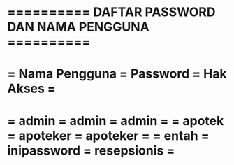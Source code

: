 ========== DAFTAR PASSWORD DAN NAMA PENGGUNA ==========
=======================================================
=   Nama Pengguna   =   Password   =    Hak Akses     =
=======================================================
=       admin       =     admin    =      admin       =
=       apotek      =   apoteker   =     apoteker     =
=       entah       =  inipassword =   resepsionis    =
=======================================================